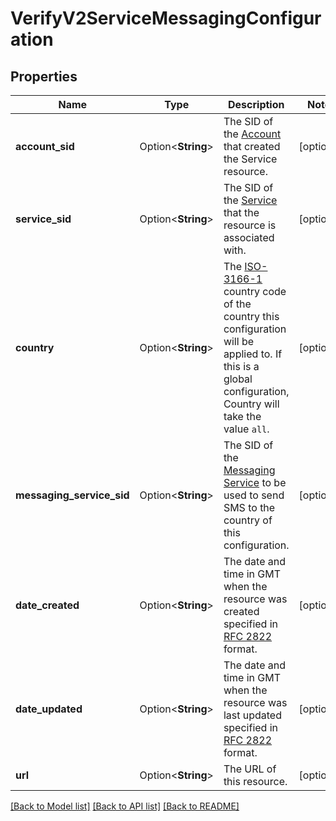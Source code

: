 # VerifyV2ServiceMessagingConfiguration

## Properties

Name | Type | Description | Notes
------------ | ------------- | ------------- | -------------
**account_sid** | Option<**String**> | The SID of the [Account](https://www.twilio.com/docs/iam/api/account) that created the Service resource. | [optional]
**service_sid** | Option<**String**> | The SID of the [Service](https://www.twilio.com/docs/verify/api/service) that the resource is associated with. | [optional]
**country** | Option<**String**> | The [ISO-3166-1](https://en.wikipedia.org/wiki/ISO_3166-1_alpha-2) country code of the country this configuration will be applied to. If this is a global configuration, Country will take the value `all`. | [optional]
**messaging_service_sid** | Option<**String**> | The SID of the [Messaging Service](https://www.twilio.com/docs/messaging/api/service-resource) to be used to send SMS to the country of this configuration. | [optional]
**date_created** | Option<**String**> | The date and time in GMT when the resource was created specified in [RFC 2822](https://www.ietf.org/rfc/rfc2822.txt) format. | [optional]
**date_updated** | Option<**String**> | The date and time in GMT when the resource was last updated specified in [RFC 2822](https://www.ietf.org/rfc/rfc2822.txt) format. | [optional]
**url** | Option<**String**> | The URL of this resource. | [optional]

[[Back to Model list]](../README.md#documentation-for-models) [[Back to API list]](../README.md#documentation-for-api-endpoints) [[Back to README]](../README.md)


